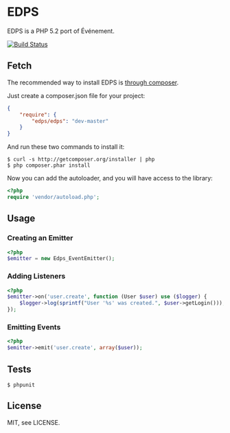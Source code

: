 # EDPS

EDPS is a PHP 5.2 port of Événement.

[![Build Status](https://secure.travis-ci.org/yuya-takeyama/edps.png)](http://travis-ci.org/yuya-takeyama/edps)

## Fetch

The recommended way to install EDPS is [through composer](http://getcomposer.org).

Just create a composer.json file for your project:

```JSON
{
    "require": {
        "edps/edps": "dev-master"
    }
}
```

And run these two commands to install it:

    $ curl -s http://getcomposer.org/installer | php
    $ php composer.phar install

Now you can add the autoloader, and you will have access to the library:

```php
<?php
require 'vendor/autoload.php';
```

## Usage

### Creating an Emitter

```php
<?php
$emitter = new Edps_EventEmitter();
```

### Adding Listeners

```php
<?php
$emitter->on('user.create', function (User $user) use ($logger) {
    $logger->log(sprintf("User '%s' was created.", $user->getLogin()));
});
```

### Emitting Events

```php
<?php
$emitter->emit('user.create', array($user));
```

Tests
-----

    $ phpunit

License
-------
MIT, see LICENSE.
